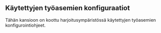 ## Käytettyjen työasemien konfiguraatiot


Tähän kansioon on koottu harjoitusympäristössä käytettyjen työasemien konfigurointiohjeet.
